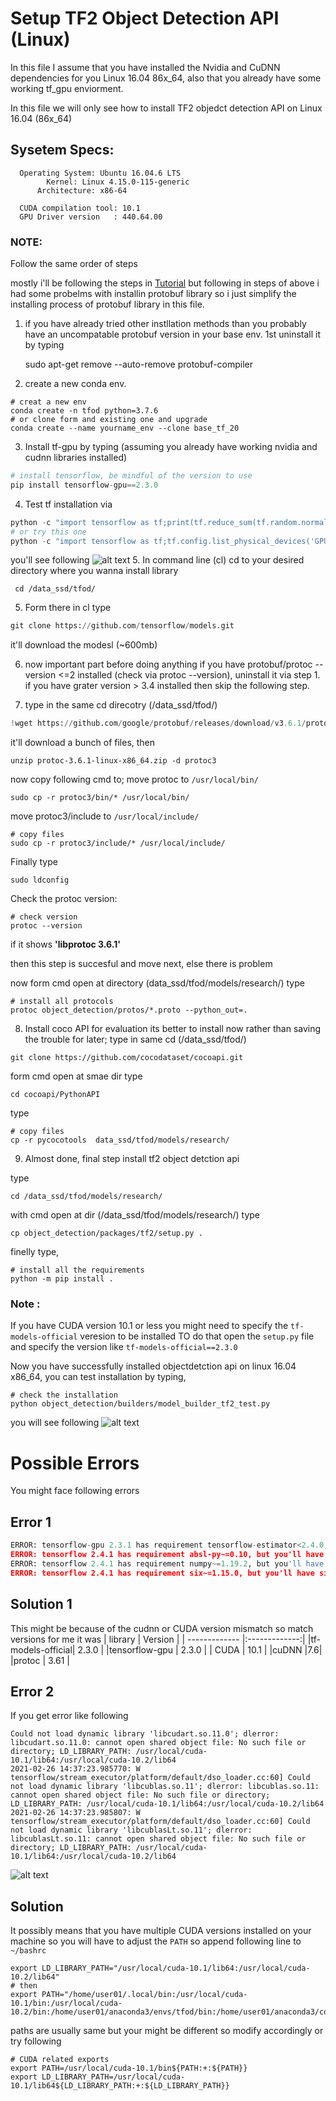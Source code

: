 # Setup TF2 Object Detection API (Linux)

In this file I assume that you have installed the Nvidia and CuDNN dependencies for you Linux 16.04 86x_64, 
also that you already have some working tf_gpu enviorment.

In this file we will only see how to install TF2 objedct detection API on Linux 16.04 (86x_64)

## Sysetem Specs:

	  Operating System: Ubuntu 16.04.6 LTS
		    Kernel: Linux 4.15.0-115-generic
	      Architecture: x86-64

	  CUDA compilation tool: 10.1
	  GPU Driver version   : 440.64.00


### NOTE: 
Follow the same order of steps


mostly i'll be following the steps in 
[Tutorial](https://tensorflow-object-detection-api-tutorial.readthedocs.io/en/latest/install.html)
but following in steps of above i had some probelms with installin protobuf library so i just simplify the 
installing process of protobuf library in this file.


1. if you have already tried other instllation methods than you probably have an uncompatable protobuf version in your base env.
   1st uninstall it by typing
	
	sudo apt-get remove --auto-remove protobuf-compiler

2. create a new conda env.
```
# creat a new env 
conda create -n tfod python=3.7.6
# or clone form and existing one and upgrade
conda create --name yourname_env --clone base_tf_20 
```
3. Install tf-gpu by typing (assuming you already have working nvidia and cudnn libraries installed)
```python
# install tensorflow, be mindful of the version to use
pip install tensorflow-gpu==2.3.0	
```
4. Test tf installation via 
```python	
python -c "import tensorflow as tf;print(tf.reduce_sum(tf.random.normal([1000, 1000])))"
# or try this one
python -c "import tensorflow as tf;tf.config.list_physical_devices('GPU')"
```
you'll see following 
![alt text](https://github.com/Mr-TalhaIlyas/tf2-Object-Detection-API/blob/master/screens/img2.png)
5. In command line (cl) cd to your desired directory where you wanna install library
```
 cd /data_ssd/tfod/
```
5. Form there in cl type 
```python
git clone https://github.com/tensorflow/models.git
```
it'll download the modesl (~600mb)

6. now important part before doing anything if you have protobuf/protoc --version <=2 installed (check via protoc --version), uninstall it via step 1.
   if you have grater version > 3.4 installed then skip the following step.

7. type in the same cd direcotry (/data_ssd/tfod/)
```python
!wget https://github.com/google/protobuf/releases/download/v3.6.1/protoc-3.6.1-linux-x86_64.zip
```
it'll download a bunch of files, then 

```	
unzip protoc-3.6.1-linux-x86_64.zip -d protoc3
```
now copy following cmd to;
move protoc to `/usr/local/bin/`
```
sudo cp -r protoc3/bin/* /usr/local/bin/
```
move protoc3/include to `/usr/local/include/`
```
# copy files
sudo cp -r protoc3/include/* /usr/local/include/
```
Finally type
```
sudo ldconfig
```
Check the protoc version:
```
# check version
protoc --version
```
if it shows **'libprotoc 3.6.1'**

then this step is succesful and move next, else there is problem

now form cmd open at directory (data_ssd/tfod/models/research/) type
```
# install all protocols
protoc object_detection/protos/*.proto --python_out=.
```
8. Install coco API for evaluation its better to install now rather than saving the trouble for later;
type in same cd (/data_ssd/tfod/)
```
git clone https://github.com/cocodataset/cocoapi.git
```
form cmd open at smae dir type
```
cd cocoapi/PythonAPI 
```
type 
```
# copy files
cp -r pycocotools  data_ssd/tfod/models/research/
```
9. Almost done, final step install tf2 object detction api

type 
```
cd /data_ssd/tfod/models/research/
```
with cmd open at dir (/data_ssd/tfod/models/research/) type
```
cp object_detection/packages/tf2/setup.py .
```
finelly type,
```
# install all the requirements 
python -m pip install .
```
### Note :
If you have CUDA version 10.1 or less you might need to specify the `tf-models-official` veresion to be installed 
TO do that open the `setup.py` file and specify the version like `tf-models-official==2.3.0`

Now you have successfully installed objectdetction api on linux 16.04 x86_64, you can test installation by typing,
```
# check the installation
python object_detection/builders/model_builder_tf2_test.py
```
you will see following
![alt text](https://github.com/Mr-TalhaIlyas/tf2-Object-Detection-API/blob/master/screens/img3.png)
# Possible Errors
You might face following errors

## Error 1
```python
ERROR: tensorflow-gpu 2.3.1 has requirement tensorflow-estimator<2.4.0,>=2.3.0, but you'll have tensorflow-estimator 2.4.0 which is incompatible.
ERROR: tensorflow 2.4.1 has requirement absl-py~=0.10, but you'll have absl-py 0.9.0 which is incompatible.
ERROR: tensorflow 2.4.1 has requirement numpy~=1.19.2, but you'll have numpy 1.18.0 which is incompatible.
ERROR: tensorflow 2.4.1 has requirement six~=1.15.0, but you'll have six 1.13.0 which is incompatible.
```
## Solution 1

This might be because of the cudnn or CUDA version mismatch so match versions for me it was
| library        | Version     |
| ------------- |:-------------:|
|tf-models-official| 2.3.0 |
|tensorflow-gpu    | 2.3.0 |
| CUDA | 10.1      |
|cuDNN |7.6|
|protoc | 3.61 |

## Error 2
If you get error like following
```
Could not load dynamic library 'libcudart.so.11.0'; dlerror: libcudart.so.11.0: cannot open shared object file: No such file or directory; LD_LIBRARY_PATH: /usr/local/cuda-10.1/lib64:/usr/local/cuda-10.2/lib64
2021-02-26 14:37:23.985770: W tensorflow/stream_executor/platform/default/dso_loader.cc:60] Could not load dynamic library 'libcublas.so.11'; dlerror: libcublas.so.11: cannot open shared object file: No such file or directory; LD_LIBRARY_PATH: /usr/local/cuda-10.1/lib64:/usr/local/cuda-10.2/lib64
2021-02-26 14:37:23.985807: W tensorflow/stream_executor/platform/default/dso_loader.cc:60] Could not load dynamic library 'libcublasLt.so.11'; dlerror: libcublasLt.so.11: cannot open shared object file: No such file or directory; LD_LIBRARY_PATH: /usr/local/cuda-10.1/lib64:/usr/local/cuda-10.2/lib64
```
![alt text](https://github.com/Mr-TalhaIlyas/tf2-Object-Detection-API/blob/master/screens/img4.png)
## Solution
It possibly means that you have multiple CUDA versions installed on your machine so you will have to adjust the `PATH`
so append following line to `~/bashrc`
```
export LD_LIBRARY_PATH="/usr/local/cuda-10.1/lib64:/usr/local/cuda-10.2/lib64"
# then
export PATH="/home/user01/.local/bin:/usr/local/cuda-10.1/bin:/usr/local/cuda-10.2/bin:/home/user01/anaconda3/envs/tfod/bin:/home/user01/anaconda3/condabin:/usr/local/sbin:/usr/local/bin:/usr/sbin:/usr/bin:/sbin:/bin:/usr/games:/usr/local/games:/snap/bin"
```
paths are usually same but your might be different so modify accordingly
or try following
```
# CUDA related exports
export PATH=/usr/local/cuda-10.1/bin${PATH:+:${PATH}}
export LD_LIBRARY_PATH=/usr/local/cuda-10.1/lib64${LD_LIBRARY_PATH:+:${LD_LIBRARY_PATH}}
```

